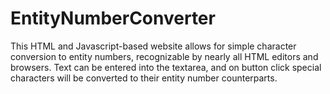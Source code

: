 # EntityNumberConverter
This HTML and Javascript-based website allows for simple character conversion to entity numbers, recognizable by nearly all HTML editors and browsers. Text can be entered into the textarea, and on button click special characters will be converted to their entity number counterparts. 
